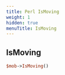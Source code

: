 ```yaml
---
title: Perl IsMoving
weight: 1
hidden: true
menuTitle: IsMoving
---
```

## IsMoving
```perl
$mob->IsMoving()
```